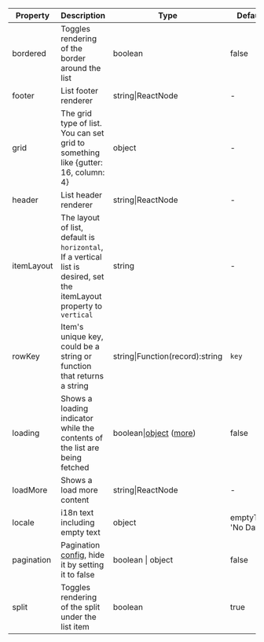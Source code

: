 | Property | Description | Type | Default |
| -------- | ----------- | ---- | ------- |
| bordered | Toggles rendering of the border around the list | boolean | false |
| footer | List footer renderer | string\|ReactNode | - |
| grid | The grid type of list. You can set grid to something like {gutter: 16, column: 4} | object | - |
| header | List header renderer | string\|ReactNode | - |
| itemLayout | The layout of list, default is `horizontal`, If a vertical list is desired, set the itemLayout property to `vertical` | string | - |
| rowKey | Item's unique key, could be a string or function that returns a string | string\|Function(record):string | `key` |
| loading | Shows a loading indicator while the contents of the list are being fetched | boolean\|[object](https://ant.design/components/spin-cn/#API) ([more](https://github.com/ant-design/ant-design/issues/8659)) | false |
| loadMore | Shows a load more content | string\|ReactNode | - |
| locale | i18n text including empty text | object | emptyText: 'No Data' <br> |
| pagination | Pagination [config](https://ant.design/components/pagination/), hide it by setting it to false | boolean \| object | false |
| split | Toggles rendering of the split under the list item | boolean | true |